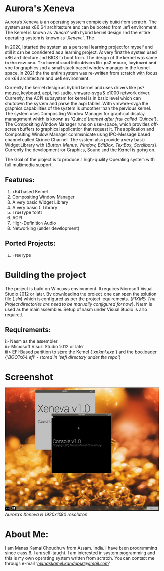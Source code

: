 # Aurora's Xeneva

Aurora's Xeneva is an operating system completely build from scratch. The system uses x86_64 architecture and can be booted from uefi environment.
The Kernel is known as _'Aurora'_ with hybrid kernel design and the entire operating system is known as _'Xeneva'_. The

In 2020,I started the system as a personal learning project for myself and still it can be considered as a learning project. 
At very first the system used x86 architecture and BIOS to boot from. The design of the kernel was same to the new one. 
The kernel used little drivers like ps2 mouse, keyboard and vbe for graphics and a small stack based window manager 
in the kernel space. In 2021 the the entire system was re-written from scratch with focus on x64 architecture and uefi environment.

Currently the kernel design as hybrid kernel and uses drivers like ps2 mouse, keyboard, acpi, hd-audio, vmware-svga & e1000 network driver.
Currently, the ACPI subsystem for kernel is in basic level which can shutdown the system and parse the acpi tables. 
With vmware-svga the graphics capabilities of the system is smoother than the previous kernel. The system uses Compositing Window 
Manager for graphical display management which is known as 'Quince'{_named after fruit called 'Quince'_}. 
The Compositing Window Manager runs on user-space, which provides off-screen buffers to graphical application that request it. 
The application and Compositing Window Manager communicate using IPC-Message based channel called Quince Channel.
The system also provide a very basic Widget Library with {_Button, Menus, Window, EditBox, TextBox, Scrollbars_}.
Currently the development for Graphics, Sound and the Kernel is going on.

The Goal of the project is to produce a high-quality Operating system with full multimedia support.

## __Features__:
1. x64 based Kernel
2. Compositing Window Manager
3. A very basic Widget Library
4. A very basic C Library
5. TrueType fonts
6. ACPI
7. High-Definition Audio
8. Networking (under development)

## __Ported Projects__:
1. FreeType 

# Building the project

The project is build on Windows environment. It requires Microsoft Visual Studio 2012 or later.
By downloading the project, one can open the solution file (_.sln_) which is configured as per the
project requirements. {_FIXME: The Project directories are need to be manually configured for now_}.
Nasm is used as the main assembler. Setup of nasm under Visual Studio is also required.

## __Requirements__:

i> Nasm as the assembler <br>
ii> Microsoft Visual Studio 2012 or later <br>
iii> EFI-Based partition to store the Kernel {_'xnkrnl.exe'_} and
     the bootloader {_'BOOTx64.efi' - stored in 'uefi directory under the repo'_}




# Screenshot
![alt text](https://github.com/manaskamal/aurora-xeneva/blob/master/images/xedock.jpg?raw=true)
                             _Aurora's Xeneva in 1920x1080 resolution_

# About Me:
I am Manas Kamal Choudhury from Assam, India. I have been programming since class 6. I am self-taught.
I am interested in system programming and this is my own operating system written from scratch. You can 
contact me through e-mail _'manaskamal.kandupur@gmail.com'_